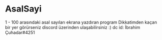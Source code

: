 # AsalSayi
 1 - 100 arasındaki asal sayıları ekrana yazdıran program
 Dikkatimden kaçan bir yer görürseniz discord üzerinden ulaşabilirsiniz :) dc id: İbrahim Çuhadar#4251
